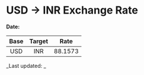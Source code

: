 # USD → INR Exchange Rate

**Date:** 

| Base | Target | Rate  |
|:----:|:------:|:-----:|
| USD  | INR    | 88.1573 |

_Last updated: _